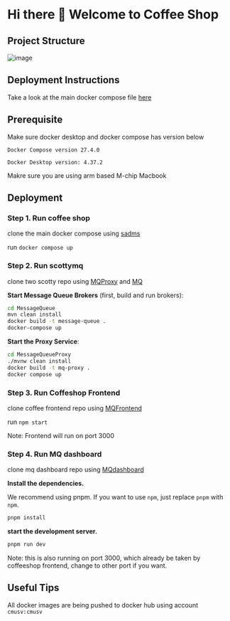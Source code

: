 # Hi there 👋 Welcome to Coffee Shop
## Project Structure
![image](https://github.com/user-attachments/assets/56e23d1b-0e6b-47dc-98dc-eea61f318f15)


## Deployment Instructions
Take a look at the main docker compose file [here](https://github.com/18653-microservices/sadms/blob/main/docker-compose.yml)

## Prerequisite
Make sure docker desktop and docker compose has version below

```Docker Compose version 27.4.0```

```Docker Desktop version: 4.37.2```

Makre sure you are using arm based M-chip Macbook

## Deployment

### Step 1. Run coffee shop 

clone the main docker compose using [sadms](https://github.com/18653-microservices/sadms/blob/main/docker-compose.yml)

run `docker compose up`

### Step 2. Run scottymq

clone two scotty repo using [MQProxy](https://github.com/CMU-SV-MQ/MessageQueueProxy) and [MQ](https://github.com/CMU-SV-MQ/MessageQueue)

**Start Message Queue Brokers** (first, build and run brokers):
```sh
cd MessageQueue
mvn clean install
docker build -t message-queue .
docker-compose up
```

**Start the Proxy Service**:
```sh
cd MessageQueueProxy
./mvnw clean install
docker build -t mq-proxy .
docker compose up
```

### Step 3. Run Coffeshop Frontend

clone coffee frontend repo using [MQFrontend](https://github.com/18653-microservices/sadms-frontend)

run `npm start`

Note: Frontend will run on port 3000


### Step 4. Run MQ dashboard

clone mq dashboard repo using [MQdashboard](https://github.com/18653-microservices/sadms-mq-dashboard)

**Install the dependencies.**

We recommend using pnpm. If you want to use `npm`, just replace `pnpm` with `npm`.

```bash
pnpm install
```

**start the development server.**

```bash
pnpm run dev
```

Note: this is also running on port 3000, which already be taken by coffeeshop frontend, change to other port if you want.



## Useful Tips
All docker images are being pushed to docker hub using account 
`cmusv:cmusv`
